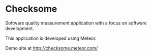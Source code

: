 # Checksome
Software quality measurement application with a focus on software development.

This application is developed using Meteor.

Demo site at http://checksome.meteor.com/
